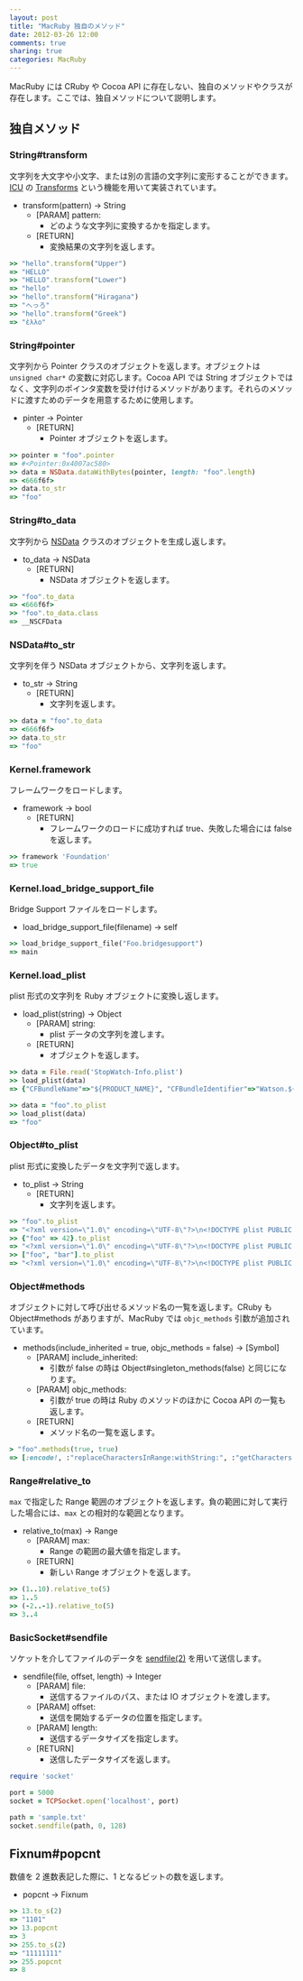 ```yaml
---
layout: post
title: "MacRuby 独自のメソッド"
date: 2012-03-26 12:00
comments: true
sharing: true
categories: MacRuby
---
```


MacRuby には CRuby や Cocoa API に存在しない、独自のメソッドやクラスが存在します。ここでは、独自メソッドについて説明します。


## 独自メソッド
### String#transform
文字列を大文字や小文字、または別の言語の文字列に変形することができます。[ICU](http://site.icu-project.org/) の [Transforms](http://userguide.icu-project.org/transforms/general) という機能を用いて実装されています。

- transform(pattern) -> String
  - [PARAM] pattern:
	- どのような文字列に変換するかを指定します。
  - [RETURN]
	- 変換結果の文字列を返します。

```ruby
>> "hello".transform("Upper")
=> "HELLO"
>> "HELLO".transform("Lower")
=> "hello"
>> "hello".transform("Hiragana")
=> "へっろ"
>> "hello".transform("Greek")
=> "ἑλλο"
```


### String#pointer
文字列から Pointer クラスのオブジェクトを返します。オブジェクトは `unsigned char*` の変数に対応します。Cocoa API では String オブジェクトではなく、文字列のポインタ変数を受け付けるメソッドがあります。それらのメソッドに渡すためのデータを用意するために使用します。

- pinter -> Pointer
  - [RETURN]
	- Pointer オブジェクトを返します。

```ruby
>> pointer = "foo".pointer
=> #<Pointer:0x4007ac580>
>> data = NSData.dataWithBytes(pointer, length: "foo".length)
=> <666f6f>
>> data.to_str
=> "foo"
```


### String#to_data
文字列から [NSData](https://developer.apple.com/library/mac/#documentation/Cocoa/Reference/Foundation/Classes/NSData_Class/Reference/Reference.html) クラスのオブジェクトを生成し返します。

- to_data -> NSData
  - [RETURN]
	- NSData オブジェクトを返します。

```ruby
>> "foo".to_data
=> <666f6f>
>> "foo".to_data.class
=> __NSCFData
```


### NSData#to_str
文字列を伴う NSData オブジェクトから、文字列を返します。

- to_str -> String
  - [RETURN]
	- 文字列を返します。

```ruby
>> data = "foo".to_data
=> <666f6f>
>> data.to_str
=> "foo"
```


### Kernel.framework
フレームワークをロードします。

- framework -> bool
  - [RETURN]
	- フレームワークのロードに成功すれば true、失敗した場合には false を返します。

```ruby
>> framework 'Foundation'
=> true
```


### Kernel.load_bridge_support_file
Bridge Support ファイルをロードします。

- load_bridge_support_file(filename) -> self

```ruby
>> load_bridge_support_file("Foo.bridgesupport")
=> main
```


### Kernel.load_plist
plist 形式の文字列を Ruby オブジェクトに変換し返します。

- load_plist(string) -> Object
  - [PARAM] string:
	- plist データの文字列を渡します。
  - [RETURN]
	- オブジェクトを返します。

```ruby
>> data = File.read('StopWatch-Info.plist')
>> load_plist(data)
=> {"CFBundleName"=>"${PRODUCT_NAME}", "CFBundleIdentifier"=>"Watson.${PRODUCT_NAME:rfc1034identifier}", "CFBundleInfoDictionaryVersion"=>"6.0", "CFBundleVersion"=>"1", "CFBundleExecutable"=>"${EXECUTABLE_NAME}", "NSPrincipalClass"=>"NSApplication", "CFBundlePackageType"=>"APPL", "CFBundleIconFile"=>"MacRuby.icns", "CFBundleSignature"=>"????", "NSMainNibFile"=>"MainMenu", "LSMinimumSystemVersion"=>"${MACOSX_DEPLOYMENT_TARGET}", "CFBundleDevelopmentRegion"=>"en", "CFBundleShortVersionString"=>"1.0"}

>> data = "foo".to_plist
>> load_plist(data)
=> "foo"
```


### Object#to_plist
plist 形式に変換したデータを文字列で返します。

- to_plist -> String
  - [RETURN]
	- 文字列を返します。

```ruby
>> "foo".to_plist
=> "<?xml version=\"1.0\" encoding=\"UTF-8\"?>\n<!DOCTYPE plist PUBLIC \"-//Apple//DTD PLIST 1.0//EN\" \"http://www.apple.com/DTDs/PropertyList-1.0.dtd\">\n<plist version=\"1.0\">\n<string>foo</string>\n</plist>\n"
>> {"foo" => 42}.to_plist
=> "<?xml version=\"1.0\" encoding=\"UTF-8\"?>\n<!DOCTYPE plist PUBLIC \"-//Apple//DTD PLIST 1.0//EN\" \"http://www.apple.com/DTDs/PropertyList-1.0.dtd\">\n<plist version=\"1.0\">\n<dict>\n\t<key>foo</key>\n\t<integer>42</integer>\n</dict>\n</plist>\n"
>> ["foo", "bar"].to_plist
=> "<?xml version=\"1.0\" encoding=\"UTF-8\"?>\n<!DOCTYPE plist PUBLIC \"-//Apple//DTD PLIST 1.0//EN\" \"http://www.apple.com/DTDs/PropertyList-1.0.dtd\">\n<plist version=\"1.0\">\n<array>\n\t<string>foo</string>\n\t<string>bar</string>\n</array>\n</plist>\n"
```


### Object#methods
オブジェクトに対して呼び出せるメソッド名の一覧を返します。CRuby も Object#methods がありますが、MacRuby では `objc_methods` 引数が追加されています。

- methods(include_inherited = true, objc_methods = false) -> [Symbol]
  - [PARAM] include_inherited:
	- 引数が false の時は Object#singleton_methods(false) と同じになります。
  - [PARAM] objc_methods:
	- 引数が true の時は Ruby のメソッドのほかに Cocoa API の一覧も返します。
  - [RETURN]
	- メソッド名の一覧を返します。

```ruby
> "foo".methods(true, true)
=> [:encode!, :"replaceCharactersInRange:withString:", :"getCharacters:range:", :characterAtIndex, :length, :transform, :crypt, :rpartition, :partition, :sum, :tr_s!, :tr_s, :tr!, :tr, :squeeze!, :squeeze, :delete!, :delete, :count, :reverse!, :reverse, :upto, :next!, :next, :succ!, :succ, :each_codepoint, :codepoints, :each_byte, :bytes, :each_char, :chars, :each_line, :lines, :rstrip!, :lstrip!, :strip!, :rstrip, :lstrip, :strip, :center, :rjust, :ljust, :capitalize!, :capitalize, :swapcase!, :swapcase, :upcase!, :upcase, :downcase!, :downcase, :gsub!, :gsub, :sub!, :sub, :chop!, :chop, :chomp!, :chomp, :to_f, :chr, :ord, :oct, :hex, :to_i, :split, :scan, :=~, :match, :dump, :inspect, :intern, :to_sym, :to_str, :to_s, :end_with?, :start_with?, :include?, :eql?, :casecmp, :<=>, :==, :concat, :<<, :%, :*, :+, :rindex, :index, :insert, :slice!, :slice, :[]=, :[], :ascii_only?, :valid_encoding?, :force_encoding, :pointer, :to_data, :setbyte, :getbyte, :bytesize, :empty?, :size, :encoding, :clear, :replace, :dup, :"performSelector:withObject:withObject:", :"performSelector:withObject:", :performSelector, :conformsToProtocol, :dd_appendSpaces, :"replaceOccurrencesOfString:withString:options:range:", :initWithCapacity, 以下略
```


### Range#relative_to
`max` で指定した Range 範囲のオブジェクトを返します。負の範囲に対して実行した場合には、`max` との相対的な範囲となります。

- relative_to(max) -> Range
  - [PARAM] max:
	- Range の範囲の最大値を指定します。
  - [RETURN]
	- 新しい Range オブジェクトを返します。

```ruby
>> (1..10).relative_to(5)
=> 1..5
>> (-2..-1).relative_to(5)
=> 3..4
```


### BasicSocket#sendfile
ソケットを介してファイルのデータを [sendfile(2)](http://developer.apple.com/library/ios/#DOCUMENTATION/System/Conceptual/ManPages_iPhoneOS/man2/sendfile.2.html) を用いて送信します。

- sendfile(file, offset, length) -> Integer
  - [PARAM] file:
	- 送信するファイルのパス、または IO オブジェクトを渡します。
  - [PARAM] offset:
	- 送信を開始するデータの位置を指定します。
  - [PARAM] length:
	- 送信するデータサイズを指定します。
  - [RETURN]
	- 送信したデータサイズを返します。

```ruby
require 'socket'

port = 5000
socket = TCPSocket.open('localhost', port)

path = 'sample.txt'
socket.sendfile(path, 0, 128)
```


## Fixnum#popcnt
数値を 2 進数表記した際に、1 となるビットの数を返します。

- popcnt -> Fixnum

```ruby
>> 13.to_s(2)
=> "1101"
>> 13.popcnt
=> 3
>> 255.to_s(2)
=> "11111111"
>> 255.popcnt
=> 8
```
